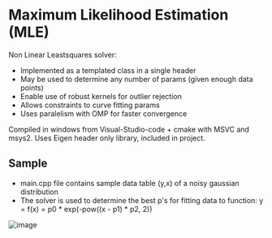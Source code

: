 # Maximum Likelihood Estimation (MLE)
Non Linear Leastsquares solver:
 - Implemented as a templated class in a single header
 - May be used to determine any number of params (given enough data points)
 - Enable use of robust kernels for outlier rejection
 - Allows constraints to curve fitting params
 - Uses paralelism with OMP for faster convergence

Compiled in windows from Visual-Studio-code + cmake with MSVC and msys2. Uses Eigen header only library, included in project.

## Sample
- main.cpp file contains sample data table (y,x) of a noisy gaussian distribution 
- The solver is used to determine the best p's for fitting data to function: y = f(x) = p0 * exp(-pow((x - p1) * p2, 2))

![image](https://github.com/alanff15/MLE/assets/86536099/e797f01b-fc71-433f-8a63-07085576f76b)
